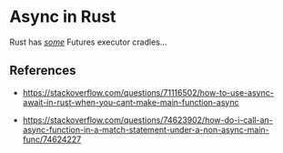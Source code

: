 # Async in Rust

Rust has [_some_](https://docs.rs/releases/search?query=futures-executor) Futures executor cradles...

## References

- https://stackoverflow.com/questions/71116502/how-to-use-async-await-in-rust-when-you-cant-make-main-function-async

- https://stackoverflow.com/questions/74623902/how-do-i-call-an-async-function-in-a-match-statement-under-a-non-async-main-func/74624227
